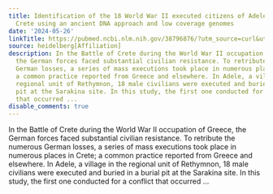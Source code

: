 ```yaml
---
title: Identification of the 18 World War II executed citizens of Adele, Rethymnon,
  Crete using an ancient DNA approach and low coverage genomes
date: '2024-05-26'
linkTitle: https://pubmed.ncbi.nlm.nih.gov/38796876/?utm_source=curl&utm_medium=rss&utm_campaign=pubmed-2&utm_content=1FakS-2QOkCT8HsMOQP1bCRQ4YzyumYOmxmF0moLsQ3dFB1E9V&fc=20220326224207&ff=20240527181629&v=2.18.0.post9+e462414
source: heidelberg[Affiliation]
description: In the Battle of Crete during the World War II occupation of Greece,
  the German forces faced substantial civilian resistance. To retribute the numerous
  German losses, a series of mass executions took place in numerous places in Crete;
  a common practice reported from Greece and elsewhere. In Adele, a village in the
  regional unit of Rethymnon, 18 male civilians were executed and buried in a burial
  pit at the Sarakina site. In this study, the first one conducted for a conflict
  that occurred ...
disable_comments: true
---
```

In the Battle of Crete during the World War II occupation of Greece, the German forces faced substantial civilian resistance. To retribute the numerous German losses, a series of mass executions took place in numerous places in Crete; a common practice reported from Greece and elsewhere. In Adele, a village in the regional unit of Rethymnon, 18 male civilians were executed and buried in a burial pit at the Sarakina site. In this study, the first one conducted for a conflict that occurred ...